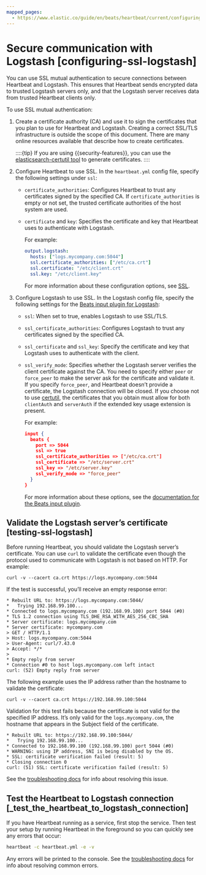 ```yaml
---
mapped_pages:
  - https://www.elastic.co/guide/en/beats/heartbeat/current/configuring-ssl-logstash.html
---
```


# Secure communication with Logstash [configuring-ssl-logstash]

You can use SSL mutual authentication to secure connections between Heartbeat and Logstash. This ensures that Heartbeat sends encrypted data to trusted Logstash servers only, and that the Logstash server receives data from trusted Heartbeat clients only.

To use SSL mutual authentication:

1. Create a certificate authority (CA) and use it to sign the certificates that you plan to use for Heartbeat and Logstash. Creating a correct SSL/TLS infrastructure is outside the scope of this document. There are many online resources available that describe how to create certificates.

    ::::{tip}
    If you are using {{security-features}}, you can use the [elasticsearch-certutil tool](elasticsearch://docs/reference/elasticsearch/command-line-tools/certutil.md) to generate certificates.
    ::::

2. Configure Heartbeat to use SSL. In the `heartbeat.yml` config file, specify the following settings under `ssl`:

    * `certificate_authorities`: Configures Heartbeat to trust any certificates signed by the specified CA. If `certificate_authorities` is empty or not set, the trusted certificate authorities of the host system are used.
    * `certificate` and `key`: Specifies the certificate and key that Heartbeat uses to authenticate with Logstash.

        For example:

        ```yaml
        output.logstash:
          hosts: ["logs.mycompany.com:5044"]
          ssl.certificate_authorities: ["/etc/ca.crt"]
          ssl.certificate: "/etc/client.crt"
          ssl.key: "/etc/client.key"
        ```

        For more information about these configuration options, see [SSL](/reference/heartbeat/configuration-ssl.md).

3. Configure Logstash to use SSL. In the Logstash config file, specify the following settings for the [Beats input plugin for Logstash](logstash://docs/reference/plugins-inputs-beats.md):

    * `ssl`: When set to true, enables Logstash to use SSL/TLS.
    * `ssl_certificate_authorities`: Configures Logstash to trust any certificates signed by the specified CA.
    * `ssl_certificate` and `ssl_key`: Specify the certificate and key that Logstash uses to authenticate with the client.
    * `ssl_verify_mode`: Specifies whether the Logstash server verifies the client certificate against the CA. You need to specify either `peer` or `force_peer` to make the server ask for the certificate and validate it. If you specify `force_peer`, and Heartbeat doesn’t provide a certificate, the Logstash connection will be closed. If you choose not to use [certutil](elasticsearch://docs/reference/elasticsearch/command-line-tools/certutil.md), the certificates that you obtain must allow for both `clientAuth` and `serverAuth` if the extended key usage extension is present.

        For example:

        ```json
        input {
          beats {
            port => 5044
            ssl => true
            ssl_certificate_authorities => ["/etc/ca.crt"]
            ssl_certificate => "/etc/server.crt"
            ssl_key => "/etc/server.key"
            ssl_verify_mode => "force_peer"
          }
        }
        ```

        For more information about these options, see the [documentation for the Beats input plugin](logstash://docs/reference/plugins-inputs-beats.md).



## Validate the Logstash server’s certificate [testing-ssl-logstash]

Before running Heartbeat, you should validate the Logstash server’s certificate. You can use `curl` to validate the certificate even though the protocol used to communicate with Logstash is not based on HTTP. For example:

```shell
curl -v --cacert ca.crt https://logs.mycompany.com:5044
```

If the test is successful, you’ll receive an empty response error:

```shell
* Rebuilt URL to: https://logs.mycompany.com:5044/
*   Trying 192.168.99.100...
* Connected to logs.mycompany.com (192.168.99.100) port 5044 (#0)
* TLS 1.2 connection using TLS_DHE_RSA_WITH_AES_256_CBC_SHA
* Server certificate: logs.mycompany.com
* Server certificate: mycompany.com
> GET / HTTP/1.1
> Host: logs.mycompany.com:5044
> User-Agent: curl/7.43.0
> Accept: */*
>
* Empty reply from server
* Connection #0 to host logs.mycompany.com left intact
curl: (52) Empty reply from server
```

The following example uses the IP address rather than the hostname to validate the certificate:

```shell
curl -v --cacert ca.crt https://192.168.99.100:5044
```

Validation for this test fails because the certificate is not valid for the specified IP address. It’s only valid for the `logs.mycompany.com`, the hostname that appears in the Subject field of the certificate.

```shell
* Rebuilt URL to: https://192.168.99.100:5044/
*   Trying 192.168.99.100...
* Connected to 192.168.99.100 (192.168.99.100) port 5044 (#0)
* WARNING: using IP address, SNI is being disabled by the OS.
* SSL: certificate verification failed (result: 5)
* Closing connection 0
curl: (51) SSL: certificate verification failed (result: 5)
```

See the [troubleshooting docs](/reference/heartbeat/ssl-client-fails.md) for info about resolving this issue.


## Test the Heartbeat to Logstash connection [_test_the_heartbeat_to_logstash_connection]

If you have Heartbeat running as a service, first stop the service. Then test your setup by running Heartbeat in the foreground so you can quickly see any errors that occur:

```sh
heartbeat -c heartbeat.yml -e -v
```

Any errors will be printed to the console. See the [troubleshooting docs](/reference/heartbeat/ssl-client-fails.md) for info about resolving common errors.

